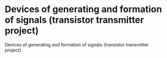 # Devices of generating and formation of signals (transistor transmitter project)
 Devices of generating and formation of signals (transistor transmitter project)
